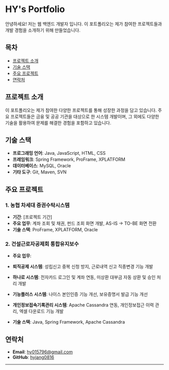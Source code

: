 # HY's Portfolio

안녕하세요! 저는 웹 백엔드 개발자 입니다. 이 포트폴리오는 제가 참여한 프로젝트들과 개발 경험을 소개하기 위해 만들었습니다.

## 목차
- [프로젝트 소개](#프로젝트-소개)
- [기술 스택](#기술-스택)
- [주요 프로젝트](#주요-프로젝트)
- [연락처](#연락처)

## 프로젝트 소개
이 포트폴리오는 제가 참여한 다양한 프로젝트를 통해 성장한 과정을 담고 있습니다. 주요 프로젝트들은 금융 및 공공 기관을 대상으로 한 시스템 개발이며, 그 외에도 다양한 기술을 활용하여 문제를 해결한 경험을 포함하고 있습니다.

## 기술 스택
- **프로그래밍 언어**: Java, JavaScript, HTML, CSS
- **프레임워크**: Spring Framework, ProFrame, XPLATFORM
- **데이터베이스**: MySQL, Oracle
- **기타 도구**: Git, Maven, SVN

## 주요 프로젝트

### 1. 농협 차세대 증권수탁시스템
- **기간**: [프로젝트 기간]
- **주요 업무**: 계좌 조회 및 채권, 펀드 조회 화면 개발, AS-IS -> TO-BE 화면 전환
- **기술 스택**: ProFrame, XPLATFORM, Oracle

### 2. 건설근로자공제회 통합유지보수
- **주요 업무**: 
- **퇴직공제 시스템**: 성립신고 중복 신청 방지, 근로내역 신고 직종변경 기능 개발
- **하나로 시스템**: 전자카드 로그인 및 계좌 연동, 미상환 대부금 자동 상환 및 승인 처리 개발
- **기능플러스 시스템**: 나이스 본인인증 기능 개선, 보유증명서 발급 기능 개선
- **개인정보접속기록관리 시스템**: Apache Cassandra 연동, 개인정보접근 이력 관리, 엑셀 다운로드 기능 개발

- **기술 스택**: Java, Spring Framework, Apache Cassandra

## 연락처
- **Email**: hy015796@gmail.com
- **GitHub**: [hyjang0816](https://github.com/yourgithub)

---
